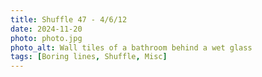 ```yaml
---
title: Shuffle 47 - 4/6/12
date: 2024-11-20
photo: photo.jpg
photo_alt: Wall tiles of a bathroom behind a wet glass
tags: [Boring lines, Shuffle, Misc]
---
```

